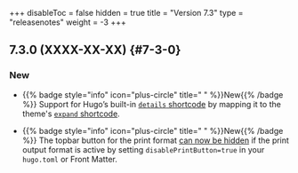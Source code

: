 +++
disableToc = false
hidden = true
title = "Version 7.3"
type = "releasenotes"
weight = -3
+++

## 7.3.0 (XXXX-XX-XX) {#7-3-0}

### New

- {{% badge style="info" icon="plus-circle" title=" " %}}New{{% /badge %}} Support for Hugo’s built-in [`details` shortcode](https://gohugo.io/content-management/shortcodes/#details) by mapping it to the theme's [`expand` shortcode](shortcodes/expand).

- {{% badge style="info" icon="plus-circle" title=" " %}}New{{% /badge %}} The topbar button for the print format [can now be hidden](authoring/frontmatter/topbar/#print-button) if the print output format is active by setting `disablePrintButton=true` in your `hugo.toml` or Front Matter.
